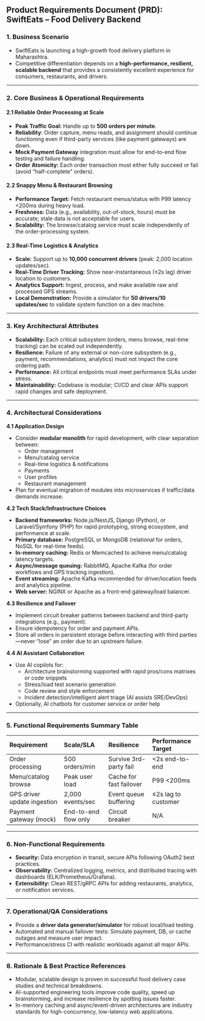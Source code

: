 ## Product Requirements Document (PRD): SwiftEats – Food Delivery Backend

### 1. Business Scenario

- SwiftEats is launching a high-growth food delivery platform in Maharashtra.
- Competitive differentiation depends on a **high-performance, resilient, scalable backend** that provides a consistently excellent experience for consumers, restaurants, and drivers.

---

### 2. Core Business \& Operational Requirements

#### 2.1 Reliable Order Processing at Scale

- **Peak Traffic Goal:** Handle up to **500 orders per minute**.
- **Reliability**: Order capture, menu reads, and assignment should continue functioning even if third-party services (like payment gateways) are down.
- **Mock Payment Gateway** integration must allow for end-to-end flow testing and failure handling.
- **Order Atomicity:** Each order transaction must either fully succeed or fail (avoid "half-complete" orders).

#### 2.2 Snappy Menu \& Restaurant Browsing

- **Performance Target:** Fetch restaurant menus/status with P99 latency <200ms during heavy load.
- **Freshness:** Data (e.g., availability, out-of-stock, hours) must be accurate; stale data is not acceptable for users.
- **Scalability:** The browse/catalog service must scale independently of the order-processing system.

#### 2.3 Real-Time Logistics \& Analytics

- **Scale:** Support up to **10,000 concurrent drivers** (peak: 2,000 location updates/sec).
- **Real-Time Driver Tracking:** Show near-instantaneous (≤2s lag) driver location to customers.
- **Analytics Support:** Ingest, process, and make available raw and processed GPS streams.
- **Local Demonstration:** Provide a simulator for **50 drivers/10 updates/sec** to validate system function on a dev machine.

---

### 3. Key Architectural Attributes

- **Scalability:** Each critical subsystem (orders, menu browse, real-time tracking) can be scaled out independently.
- **Resilience:** Failure of any external or non-core subsystem (e.g., payment, recommendations, analytics) must not impact the core ordering path.
- **Performance:** All critical endpoints must meet performance SLAs under stress.
- **Maintainability:** Codebase is modular; CI/CD and clear APIs support rapid changes and safe deployment.

---

### 4. Architectural Considerations

**4.1 Application Design**

- Consider **modular monolith** for rapid development, with clear separation between:
  - Order management
  - Menu/catalog service
  - Real-time logistics \& notifications
  - Payments
  - User profiles
  - Restaurant management
- Plan for eventual migration of modules into microservices if traffic/data demands increase.

**4.2 Tech Stack/Infrastructure Choices**

- **Backend frameworks:** Node.js/NestJS, Django (Python), or Laravel/Symfony (PHP) for rapid prototyping, strong ecosystem, and performance at scale.
- **Primary database:** PostgreSQL or MongoDB (relational for orders, NoSQL for real-time feeds).
- **In-memory caching:** Redis or Memcached to achieve menu/catalog latency targets.
- **Async/message queuing:** RabbitMQ, Apache Kafka (for order workflows and GPS tracking ingestion).
- **Event streaming:** Apache Kafka recommended for driver/location feeds and analytics pipeline.
- **Web server:** NGINX or Apache as a front-end gateway/load balancer.

**4.3 Resilience and Failover**

- Implement circuit breaker patterns between backend and third-party integrations (e.g., payment).
- Ensure idempotency for order and payment APIs.
- Store all orders in persistent storage before interacting with third parties—never “lose” an order due to an upstream failure.

**4.4 AI Assistant Collaboration**

- Use AI copilots for:
  - Architecture brainstorming supported with rapid pros/cons matrixes or code snippets
  - Stress/load test scenario generation
  - Code review and style enforcement
  - Incident detection/intelligent alert triage (AI assists SRE/DevOps)
- Optionally, AI chatbots for customer service or order help

---

### 5. Functional Requirements Summary Table

| Requirement                 | Scale/SLA            | Resilience              | Performance Target  |
| :-------------------------- | :------------------- | :---------------------- | :------------------ |
| Order processing            | 500 orders/min       | Survive 3rd-party fail  | <2s end-to-end      |
| Menu/catalog browse         | Peak user load       | Cache for fast failover | P99 <200ms          |
| GPS driver update ingestion | 2,000 events/sec     | Event queue buffering   | ≤2s lag to customer |
| Payment gateway (mock)      | End-to-end flow only | Circuit breaker         | N/A                 |

---

### 6. Non-Functional Requirements

- **Security:** Data encryption in transit, secure APIs following OAuth2 best practices.
- **Observability:** Centralized logging, metrics, and distributed tracing with dashboards (ELK/Prometheus/Grafana).
- **Extensibility:** Clean REST/gRPC APIs for adding restaurants, analytics, or notification services.

---

### 7. Operational/QA Considerations

- Provide a **driver data generator/simulator** for robust local/load testing.
- Automated and manual failover tests: Simulate payment, DB, or cache outages and measure user impact.
- Performance/stress CI with realistic workloads against all major APIs.

---

### 8. Rationale \& Best Practice References

- Modular, scalable design is proven in successful food delivery case studies and technical breakdowns.
- AI-supported engineering tools improve code quality, speed up brainstorming, and increase resilience by spotting issues faster.
- In-memory caching and async/event-driven architectures are industry standards for high-concurrency, low-latency web applications.

